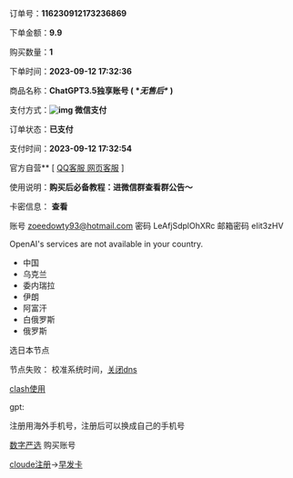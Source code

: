 订单号：**116230912173236869**

下单金额：**9.9**

购买数量：**1**

下单时间：**2023-09-12 17:32:36**

商品名称：**ChatGPT3.5独享账号 ( \**无售后\** )**

支付方式：**![img](https://piggo-picture.oss-cn-hangzhou.aliyuncs.com/202302101114298255844.png) 微信支付**

订单状态：**已支付**

支付时间：**2023-09-12 17:32:54**

 官方自营** [ [ QQ客服](https://wpa.qq.com/msgrd?v=1&uin=)[ 网页客服](https://work.weixin.qq.com/kfid/kfc8facb8bcf1ac7eb5) ]

使用说明：**购买后必备教程：进微信群查看群公告～**

卡密信息： **查看**

账号	zoeedowty93@hotmail.com	密码	LeAfjSdplOhXRc	邮箱密码	eIit3zHV



OpenAI's services are not available in your country.

- 中国
- 乌克兰
- 委内瑞拉
- 伊朗
- 阿富汗
- 白俄罗斯
- 俄罗斯

选日本节点

节点失败： 校准系统时间，[关闭dns](https://buzu.tawk.help/article/clashx-failed-timeout)

[clash使用](https://xtrojan.org/client/clashx-for-macos-agent-tutorial.html)





gpt:

注册用海外手机号，注册后可以换成自己的手机号





[数字严选](https://fakeai.vip/?code=YT0yJmI9Mg%3D%3D) 购买账号



[cloude注册](https://zhuanlan.zhihu.com/p/19297294850)->[早发卡](https://www.zaofaka.com/liebiao/103986719FA8F793)
